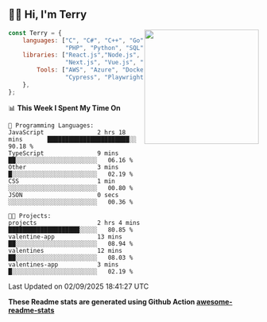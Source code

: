 <h2>👋🏻 Hi, I'm Terry</h2>

<img align='right' src="https://media.giphy.com/media/fkZukR450RQ1qnGaq9/giphy.gif" width="230">

```javascript
const Terry = {
    languages: ["C", "C#", "C++", "Go", "Java", "Javascript",
                "PHP", "Python", "SQL", "Typescript"],
    libraries: ["React.js","Node.js", ".Net", "Express.js",
                "Next.js", "Vue.js", "Astro.js", "CUDA"],
        Tools: ["AWS", "Azure", "Docker🐳", "Git", "Figma",
                "Cypress", "Playwright", "Postman", "Jira"],
    },
};
```
<!--START_SECTION:waka-->
📊 **This Week I Spent My Time On** 

```text
💬 Programming Languages: 
JavaScript               2 hrs 18 mins       ███████████████████████░░   90.18 % 
TypeScript               9 mins              ██░░░░░░░░░░░░░░░░░░░░░░░   06.16 % 
Other                    3 mins              █░░░░░░░░░░░░░░░░░░░░░░░░   02.19 % 
CSS                      1 min               ░░░░░░░░░░░░░░░░░░░░░░░░░   00.80 % 
JSON                     0 secs              ░░░░░░░░░░░░░░░░░░░░░░░░░   00.36 % 

🐱‍💻 Projects: 
projects                 2 hrs 4 mins        ████████████████████░░░░░   80.85 % 
valentine-app            13 mins             ██░░░░░░░░░░░░░░░░░░░░░░░   08.94 % 
valentines               12 mins             ██░░░░░░░░░░░░░░░░░░░░░░░   08.03 % 
valentines-app           3 mins              █░░░░░░░░░░░░░░░░░░░░░░░░   02.19 % 
```


 Last Updated on 02/09/2025 18:41:27 UTC
<!--END_SECTION:waka-->

**These Readme stats are generated using Github Action [awesome-readme-stats](https://github.com/anmol098/waka-readme-stats)**
